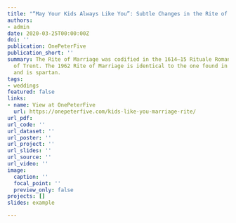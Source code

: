 ```yaml
---
title: "“May Your Kids Always Like You”: Subtle Changes in the Rite of Marriage"
authors:
- admin
date: 2020-03-25T00:00:00Z
doi: ''
publication: OnePeterFive
publication_short: ''
summary: The Rite of Marriage was codified in the 1614–15 Rituale Romanum by the Council
  of Trent. The 1962 Rite of Marriage is identical to the one found in the 1615 Rituale
  and is spartan.
tags:
- weddings
featured: false
links:
- name: View at OnePeterFive
  url: https://onepeterfive.com/kids-like-you-marriage-rite/
url_pdf: 
url_code: ''
url_dataset: ''
url_poster: ''
url_project: ''
url_slides: ''
url_source: ''
url_video: ''
image:
  caption: ''
  focal_point: ''
  preview_only: false
projects: []
slides: example

---
```

